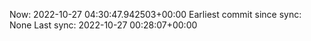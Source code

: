Now: 2022-10-27 04:30:47.942503+00:00 Earliest commit since sync: None Last sync: 2022-10-27 00:28:07+00:00
